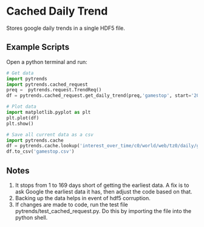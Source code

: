 # Cached Daily Trend
Stores google daily trends in a single HDF5 file.

## Example Scripts
Open a python terminal and run:
```python
# Get data
import pytrends
import pytrends.cached_request
preq =  pytrends.request.TrendReq()
df = pytrends.cached_request.get_daily_trend(preq,'gamestop', start='2017-8-1',end='2021-2-20',sleep=3)

# Plot data
import matplotlib.pyplot as plt 
plt.plot(df)
plt.show()

# Save all current data as a csv
import pytrends.cache 
df = pytrends.cache.lookup('interest_over_time/c0/world/web/tz0/daily/gamestop')
df.to_csv('gamestop.csv')
```

## Notes
1) It stops from 1 to 169 days short of getting the earliest data. A fix is to ask Google the earliest data it has, then adjust the code based on that.
2) Backing up the data helps in event of hdf5 corruption.
3) If changes are made to code, run the test file pytrends/test_cached_request.py. Do this by importing the file into the python shell.
